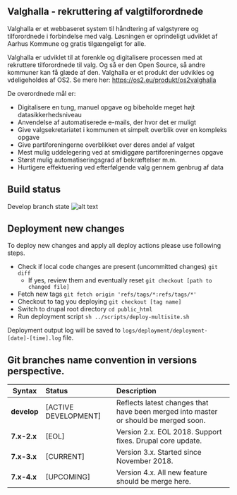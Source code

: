 Valghalla - rekruttering af valgtilforordnede
-----------------------------
Valghalla er et webbaseret system til håndtering af valgstyrere og tilforordnede i forbindelse med valg. Løsningen er oprindeligt udviklet af Aarhus Kommune og gratis tilgængeligt for alle.

Valghalla er udviklet til at forenkle og digitalisere processen med at rekruttere tilforordnede til valg. Og så er den Open Source, så andre kommuner kan få glæde af den. Valghalla er et produkt der udvikles og vdeligeholdes af OS2. Se mere her: https://os2.eu/produkt/os2valghalla

De overordnede mål er:

* Digitalisere en tung, manuel opgave og bibeholde meget højt datasikkerhedsniveau
* Anvendelse af automatiserede e-mails, der hvor det er muligt
* Give valgsekretariatet i kommunen et simpelt overblik over en kompleks opgave
* Give partiforeningerne overblikket over deres andel af valget
* Mest mulig uddelegering ved at smidiggøre partiforeningernes opgave
* Størst mulig automatiseringsgrad af bekræftelser m.m.
* Hurtigere effektuering ved efterfølgende valg gennem genbrug af data

## Build status

Develop branch state ![alt text](https://travis-ci.org/bellcom/valghalla.svg?branch=develop)

## Deployment new changes

To deploy new changes and apply all deploy actions please use following steps. 

* Check if local code changes are present (uncommitted changes) `git diff`
  * If yes, review them and eventually reset `git checkout [path to changed file]`
* Fetch new tags `git fetch origin 'refs/tags/*:refs/tags/*'`
* Checkout to tag you deploying `git checkout [tag name]`
* Switch to drupal root directory `cd public_html` 
* Run deployment script `sh ../scripts/deploy-multisite.sh`

Deployment output log will be saved to `logs/deployment/deployment-[date]-[time].log` file. 

## Git branches name convention in versions perspective.
| Syntax      | Status               | Description 
| ----        | :----                | :----        
| **develop** | [ACTIVE DEVELOPMENT] | Reflects latest changes that have been merged into master or should be merged soon.
| **7.x-2.x** | [EOL]                | Version 2.x. EOL 2018. Support fixes. Drupal core update.
| **7.x-3.x** | [CURRENT]            | Version 3.x. Started since November 2018.
| **7.x-4.x** | [UPCOMING]           | Version 4.x. All new feature should be merge here.
